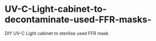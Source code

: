 # UV-C-Light-cabinet-to-decontaminate-used-FFR-masks-
DIY UV-C Light cabinet to sterilise used FFR mask
